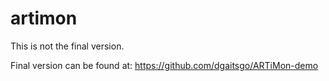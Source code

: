 # artimon

This is not the final version.

Final version can be found at: https://github.com/dgaitsgo/ARTiMon-demo
